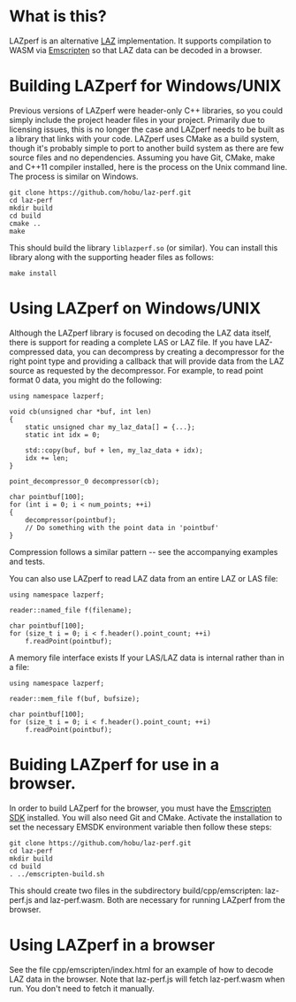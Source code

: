 
# What is this?

LAZperf is an alternative [LAZ](http://laszip.org) implementation. It supports compilation
to WASM via [Emscripten](https://emscripten.org/) so that LAZ data can be decoded in a browser.

# Building LAZperf for Windows/UNIX

Previous versions of LAZperf were header-only C++ libraries, so you could simply include the
project header files in your project. Primarily due to licensing issues, this is no longer the
case and LAZperf needs to be built as a library that links with your code. LAZperf uses
CMake as a build system, though it's probably simple to port to another build system as there
are few source files and no dependencies. Assuming you have Git, CMake, make and C++11 compiler
installed, here is the
process on the Unix command line. The process is similar on Windows.

    git clone https://github.com/hobu/laz-perf.git
    cd laz-perf
    mkdir build
    cd build
    cmake ..
    make

This should build the library `liblazperf.so` (or similar). You can install this library along
with the supporting header files as follows:

    make install

# Using LAZperf on Windows/UNIX

Although the LAZperf library is focused on decoding the LAZ data itself, there is support
for reading a complete LAS or LAZ file. If you have LAZ-compressed data, you can decompress
by creating a decompressor for the right point type and providing a callback that will
provide data from the LAZ source as requested by the decompressor. For example, to read
point format 0 data, you might do the following:

    using namespace lazperf;

    void cb(unsigned char *buf, int len)
    {
        static unsigned char my_laz_data[] = {...};
        static int idx = 0;

        std::copy(buf, buf + len, my_laz_data + idx);
        idx += len;
    }

    point_decompressor_0 decompressor(cb);

    char pointbuf[100];
    for (int i = 0; i < num_points; ++i)
    {
        decompressor(pointbuf);
        // Do something with the point data in 'pointbuf'
    }

Compression follows a similar pattern -- see the accompanying examples and tests.

You can also use LAZperf to read LAZ data from an entire LAZ or LAS file:

    using namespace lazperf;

    reader::named_file f(filename);

    char pointbuf[100];
    for (size_t i = 0; i < f.header().point_count; ++i)
        f.readPoint(pointbuf);

A memory file interface exists If your LAS/LAZ data is internal rather than in a file:

    using namespace lazperf;

    reader::mem_file f(buf, bufsize);

    char pointbuf[100];
    for (size_t i = 0; i < f.header().point_count; ++i)
        f.readPoint(pointbuf);


# Buiding LAZperf for use in a browser.

In order to build LAZperf for the browser, you must have the
[Emscripten SDK](https://emscripten.org/docs/getting_started/downloads.html) installed.
You will also need Git and CMake.
Activate the installation to set the necessary EMSDK environment variable then follow
these steps:

    git clone https://github.com/hobu/laz-perf.git
    cd laz-perf
    mkdir build
    cd build
    . ../emscripten-build.sh

This should create two files in the subdirectory build/cpp/emscripten: laz-perf.js and
laz-perf.wasm. Both are necessary for running LAZperf from the browser.

# Using LAZperf in a browser

See the file cpp/emscripten/index.html for an example of how to decode LAZ data in
the browser. Note that laz-perf.js will fetch laz-perf.wasm when run. You don't need
to fetch it manually.


